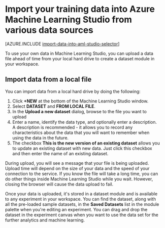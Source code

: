 <properties
    pageTitle="Import data into Machine Learning Studio from a local file | Microsoft Azure"
    description="How to import your training data Azure Machine Learning Studio from a local file."
    keywords="import data,data format,data types,data sources,training data"
    services="machine-learning"
    documentationCenter=""
    authors="garyericson"
    manager="paulettm"
    editor="cgronlun"/>

<tags
    ms.service="machine-learning"
    ms.workload="data-services"
    ms.tgt_pltfrm="na"
    ms.devlang="na"
    ms.topic="article"
    ms.date="10/07/2015"
    ms.author="garye;bradsev" />


# Import your training data into Azure Machine Learning Studio from various data sources

[AZURE.INCLUDE [import-data-into-aml-studio-selector](../../includes/machine-learning-import-data-into-aml-studio.md)]


To use your own data in Machine Learning Studio, you can upload a data file ahead of time from your local hard drive to create a dataset module in your workspace. 


## Import data from a local file

You can import data from a local hard drive by doing the following:

1. Click **+NEW** at the bottom of the Machine Learning Studio window.
2. Select **DATASET** and **FROM LOCAL FILE**.
3. In the **Upload a new dataset** dialog, browse to the file you want to upload
4. Enter a name, identify the data type, and optionally enter a description. A description is recommended - it allows you to record any characteristics about the data that you will want to remember when using the data in the future.
5. The checkbox **This is the new version of an existing dataset** allows you to update an existing dataset with new data. Just click this checkbox and then enter the name of an existing dataset.

During upload, you will see a message that your file is being uploaded. Upload time will depend on the size of your data and the speed of your connection to the service.
If you know the file will take a long time, you can do other things inside Machine Learning Studio while you wait. However, closing the browser will cause the data upload to fail.

Once your data is uploaded, it's stored in a dataset module and is available to any experiment in your workspace.
You can find the dataset, along with all the pre-loaded sample datasets, in the **Saved Datasets** list in the module palette when you're editing an experiment. You can drag and drop the dataset in the experiment canvas when you want to use the data set for the further analytics and machine learning.



